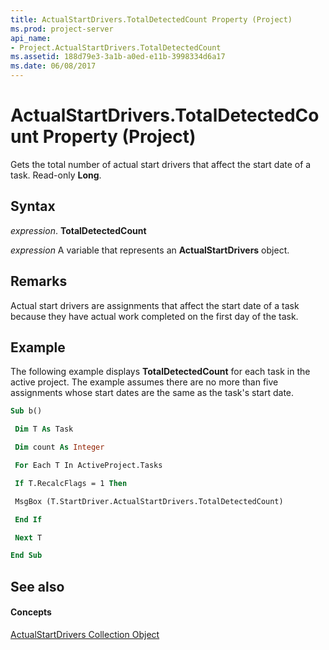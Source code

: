 ```yaml
---
title: ActualStartDrivers.TotalDetectedCount Property (Project)
ms.prod: project-server
api_name:
- Project.ActualStartDrivers.TotalDetectedCount
ms.assetid: 188d79e3-3a1b-a0ed-e11b-3998334d6a17
ms.date: 06/08/2017
---
```



# ActualStartDrivers.TotalDetectedCount Property (Project)

Gets the total number of actual start drivers that affect the start date of a task. Read-only **Long**.


## Syntax

 _expression_. **TotalDetectedCount**

 _expression_ A variable that represents an **ActualStartDrivers** object.


## Remarks

Actual start drivers are assignments that affect the start date of a task because they have actual work completed on the first day of the task.


## Example

The following example displays **TotalDetectedCount** for each task in the active project. The example assumes there are no more than five assignments whose start dates are the same as the task's start date.


```vb
Sub b() 

 Dim T As Task 

 Dim count As Integer 

 For Each T In ActiveProject.Tasks 

 If T.RecalcFlags = 1 Then 

 MsgBox (T.StartDriver.ActualStartDrivers.TotalDetectedCount) 

 End If 

 Next T 

End Sub
```


## See also


#### Concepts


[ActualStartDrivers Collection Object](actualstartdrivers-object-project.md)

